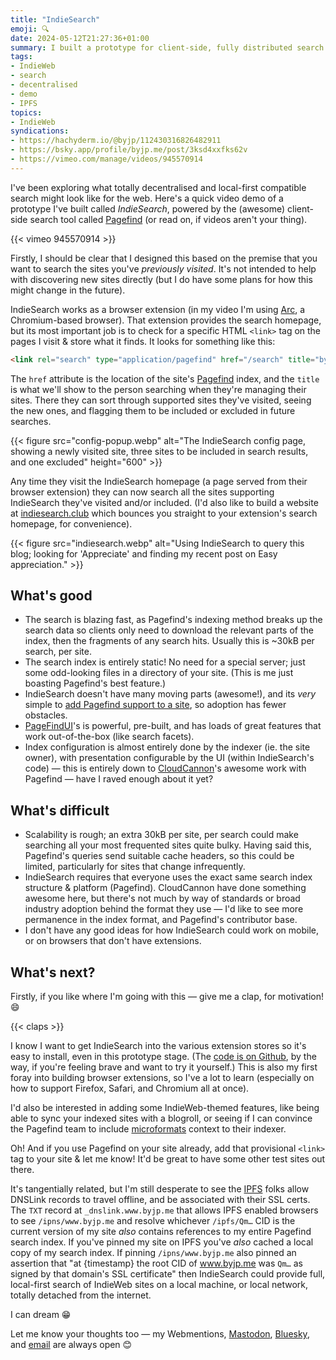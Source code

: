 ```yaml
---
title: "IndieSearch"
emoji: 🔍
date: 2024-05-12T21:27:36+01:00
summary: I built a prototype for client-side, fully distributed search for the IndieWeb — check out the demo & a little explainer.
tags:
- IndieWeb
- search
- decentralised
- demo
- IPFS
topics:
- IndieWeb
syndications:
- https://hachyderm.io/@byjp/112430316826482911
- https://bsky.app/profile/byjp.me/post/3ksd4xxfks62v
- https://vimeo.com/manage/videos/945570914
---
```

I've been exploring what totally decentralised and local-first compatible search might look like for the web. Here's a quick video demo of a prototype I've built called _IndieSearch_, powered by the (awesome) client-side search tool called [Pagefind](https://pagefind.app) (or read on, if videos aren't your thing).

{{< vimeo 945570914 >}}

Firstly, I should be clear that I designed this based on the premise that you want to search the sites you've _previously visited_. It's not intended to help with discovering new sites directly (but I do have some plans for how this might change in the future).

IndieSearch works as a browser extension (in my video I'm using [Arc](/posts/arc-new-browser/), a Chromium-based browser). That extension provides the search homepage, but its most important job is to check for a specific HTML `<link>` tag on the pages I visit & store what it finds. It looks for something like this:

```html
<link rel="search" type="application/pagefind" href="/search" title="byJP">
```

The `href` attribute is the location of the site's [Pagefind](https://pagefind.app) index, and the `title` is what we'll show to the person searching when they're managing their sites. There they can sort through supported sites they've visited, seeing the new ones, and flagging them to be included or excluded in future searches.

{{< figure src="config-popup.webp" alt="The IndieSearch config page, showing a newly visited site, three sites to be included in search results, and one excluded" height="600" >}}

Any time they visit the IndieSearch homepage (a page served from their browser extension) they can now search all the sites supporting IndieSearch they've visited and/or included. (I'd also like to build a website at [indiesearch.club](https://indiesearch.club) which bounces you straight to your extension's search homepage, for convenience).

{{< figure src="indiesearch.webp" alt="Using IndieSearch to query this blog; looking for 'Appreciate' and finding my recent post on Easy appreciation." >}}

## What's good

- The search is blazing fast, as Pagefind's indexing method breaks up the search data so clients only need to download the relevant parts of the index, then the fragments of any search hits. Usually this is ~30kB per search, per site.
- The search index is entirely static! No need for a special server; just some odd-looking files in a directory of your site. (This is me just boasting Pagefind's best feature.)
- IndieSearch doesn't have many moving parts (awesome!), and its _very_ simple to [add Pagefind support to a site](https://pagefind.app/docs/), so adoption has fewer obstacles.
- [PageFindUI](https://pagefind.app/docs/ui-usage/)'s is powerful, pre-built, and has loads of great features that work out-of-the-box (like search facets).
- Index configuration is almost entirely done by the indexer (ie. the site owner), with presentation configurable by the UI (within IndieSearch's code) — this is entirely down to [CloudCannon](https://cloudcannon.com/)'s awesome work with Pagefind — have I raved enough about it yet?

## What's difficult

- Scalability is rough; an extra 30kB per site, per search could make searching all your most frequented sites quite bulky. Having said this, Pagefind's queries send suitable cache headers, so this could be limited, particularly for sites that change infrequently.
- IndieSearch requires that everyone uses the exact same search index structure & platform (Pagefind). CloudCannon have done something awesome here, but there's not much by way of standards or broad industry adoption behind the format they use — I'd like to see more permanence in the index format, and Pagefind's contributor base.
- I don't have any good ideas for how IndieSearch could work on mobile, or on browsers that don't have extensions.

## What's next?

Firstly, if you like where I'm going with this — give me a clap, for motivation! 😄

{{< claps >}}

I know I want to get IndieSearch into the various extension stores so it's easy to install, even in this prototype stage. (The [code is on Github](https://github.com/jphastings/indiesearch), by the way, if you're feeling brave and want to try it yourself.) This is also my first foray into building browser extensions, so I've a lot to learn (especially on how to support Firefox, Safari, and Chromium all at once).

I'd also be interested in adding some IndieWeb-themed features, like being able to sync your indexed sites with a blogroll, or seeing if I can convince the Pagefind team to include [microformats](https://microformats.org) context to their indexer.

Oh! And if you use Pagefind on your site already, add that provisional `<link>` tag to your site & let me know! It'd be great to have some other test sites out there.

It's tangentially related, but I'm still desperate to see the [IPFS](/tags/ipfs) folks allow DNSLink records to travel offline, and be associated with their SSL certs. The `TXT` record at `_dnslink.www.byjp.me` that allows IPFS enabled browsers to see `/ipns/www.byjp.me` and resolve whichever `/ipfs/Qm…` CID is the current version of my site _also_ contains references to my entire Pagefind search index. If you've pinned my site on IPFS you've _also_ cached a local copy of my search index. If pinning `/ipns/www.byjp.me` also pinned an assertion that "at {timestamp} the root CID of www.byjp.me was `Qm…` as signed by that domain's SSL certificate" then IndieSearch could provide full, local-first search of IndieWeb sites on a local machine, or local network, totally detached from the internet.

I can dream 😁

Let me know your thoughts too — my Webmentions, [Mastodon](https://hachyderm.io/@byjp), [Bluesky](https://bsky.app/profile/byjp.me), and [email](/standing-invitation) are always open 😊
